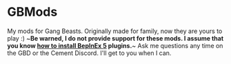 # GBMods
My mods for Gang Beasts. Originally made for family, now they are yours to play :)
~**Be warned, I do not provide support for these mods. I assume that you know [how to install BepInEx 5](https://docs.bepinex.dev/articles/user_guide/installation/index.html) plugins.**~ Ask me questions any time on the GBD or the Cement Discord. I'll get to you when I can.
